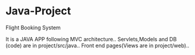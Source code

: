 # Java-Project
Flight Booking System 

It is a JAVA APP following MVC architecture..
Servlets,Models and DB (code) are in project/src/java..
Front end pages(Views are in project/web)..

